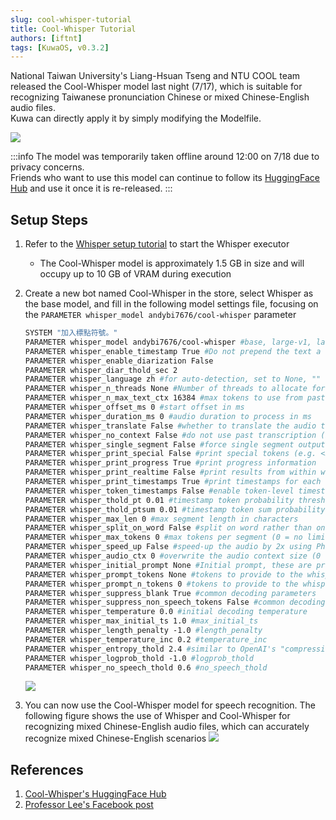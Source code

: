 ```yaml
---
slug: cool-whisper-tutorial
title: Cool-Whisper Tutorial
authors: [iftnt]
tags: [KuwaOS, v0.3.2]
---
```


National Taiwan University's Liang-Hsuan Tseng and NTU COOL team released the Cool-Whisper model last night (7/17), which is suitable for recognizing Taiwanese pronunciation Chinese or mixed Chinese-English audio files.  
Kuwa can directly apply it by simply modifying the Modelfile.

![](/blog-img/2024-07-18-cool-whisper/demo.png)

:::info
The model was temporarily taken offline around 12:00 on 7/18 due to privacy concerns.  
Friends who want to use this model can continue to follow its [HuggingFace Hub](https://huggingface.co/andybi7676/cool-whisper) and use it once it is re-released.
:::

## Setup Steps

1. Refer to the [Whisper setup tutorial](/blog/whisper-tutorial) to start the Whisper executor
    - The Cool-Whisper model is approximately 1.5 GB in size and will occupy up to 10 GB of VRAM during execution

2. Create a new bot named Cool-Whisper in the store, select Whisper as the base model, and fill in the following model settings file, focusing on the `PARAMETER whisper_model andybi7676/cool-whisper` parameter
    ```dockerfile
    SYSTEM "加入標點符號。"
    PARAMETER whisper_model andybi7676/cool-whisper #base, large-v1, large-v2, large-v3, medium,  small, tiny
    PARAMETER whisper_enable_timestamp True #Do not prepend the text a timestamp
    PARAMETER whisper_enable_diarization False
    PARAMETER whisper_diar_thold_sec 2
    PARAMETER whisper_language zh #for auto-detection, set to None, "" or "auto"
    PARAMETER whisper_n_threads None #Number of threads to allocate for the inferencedefault to min(4, available hardware_concurrency)
    PARAMETER whisper_n_max_text_ctx 16384 #max tokens to use from past text as prompt for the decoder
    PARAMETER whisper_offset_ms 0 #start offset in ms
    PARAMETER whisper_duration_ms 0 #audio duration to process in ms
    PARAMETER whisper_translate False #whether to translate the audio to English
    PARAMETER whisper_no_context False #do not use past transcription (if any) as initial prompt for the decoder
    PARAMETER whisper_single_segment False #force single segment output (useful for streaming)
    PARAMETER whisper_print_special False #print special tokens (e.g. <SOT>, <EOT>, <BEG>, etc.)
    PARAMETER whisper_print_progress True #print progress information
    PARAMETER whisper_print_realtime False #print results from within whisper.cpp (avoid it, use callback instead)
    PARAMETER whisper_print_timestamps True #print timestamps for each text segment when printing realtime
    PARAMETER whisper_token_timestamps False #enable token-level timestamps
    PARAMETER whisper_thold_pt 0.01 #timestamp token probability threshold (~0.01)
    PARAMETER whisper_thold_ptsum 0.01 #timestamp token sum probability threshold (~0.01)
    PARAMETER whisper_max_len 0 #max segment length in characters
    PARAMETER whisper_split_on_word False #split on word rather than on token (when used with max_len)
    PARAMETER whisper_max_tokens 0 #max tokens per segment (0 = no limit)
    PARAMETER whisper_speed_up False #speed-up the audio by 2x using Phase Vocoder
    PARAMETER whisper_audio_ctx 0 #overwrite the audio context size (0 = use default)
    PARAMETER whisper_initial_prompt None #Initial prompt, these are prepended to any existing text context from a previous call
    PARAMETER whisper_prompt_tokens None #tokens to provide to the whisper decoder as initial prompt
    PARAMETER whisper_prompt_n_tokens 0 #tokens to provide to the whisper decoder as initial prompt
    PARAMETER whisper_suppress_blank True #common decoding parameters
    PARAMETER whisper_suppress_non_speech_tokens False #common decoding parameters
    PARAMETER whisper_temperature 0.0 #initial decoding temperature
    PARAMETER whisper_max_initial_ts 1.0 #max_initial_ts
    PARAMETER whisper_length_penalty -1.0 #length_penalty
    PARAMETER whisper_temperature_inc 0.2 #temperature_inc
    PARAMETER whisper_entropy_thold 2.4 #similar to OpenAI's "compression_ratio_threshold"
    PARAMETER whisper_logprob_thold -1.0 #logprob_thold
    PARAMETER whisper_no_speech_thold 0.6 #no_speech_thold
    ```
   ![](/blog-img/2024-07-18-cool-whisper/modelfile.png)

3. You can now use the Cool-Whisper model for speech recognition. The following figure shows the use of Whisper and Cool-Whisper for recognizing mixed Chinese-English audio files, which can accurately recognize mixed Chinese-English scenarios
![](/blog-img/2024-07-18-cool-whisper/demo.png)

## References

1. [Cool-Whisper's HuggingFace Hub](https://huggingface.co/andybi7676/cool-whisper)
2. [Professor Lee's Facebook post](https://www.facebook.com/share/RJCfUwitEeQX9KNQ/?mibextid=WC7FNe)